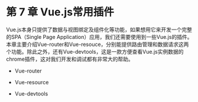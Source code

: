 # 第 7 章 Vue.js常用插件

Vue.js本身只提供了数据与视图绑定及组件化等功能，如果想用它来开发一个完整的SPA（Single Page Application）应用，我们还需要使用到一些Vue.js的插件。本章主要介绍Vue-router和Vue-resouce，分别能提供路由管理和数据请求这两个功能。除此之外，还有Vue-devtools，这是一款方便查看Vue.js实例数据的chrome插件，这对我们开发和调试都有非常大的帮助。

+ Vue-router

+ Vue-resource

+ Vue-devtools
